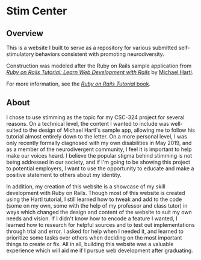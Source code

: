 # Stim Center

## Overview

This is a website I built to serve as a repository for various submitted self-stimulatory behaviors
consistent with promoting neurodiversity.

Construction was modeled after the Ruby on Rails sample application from
[*Ruby on Rails Tutorial:
Learn Web Development with Rails*](https://www.railstutorial.org/)
by [Michael Hartl](http://www.michaelhartl.com/).

For more information, see the
[*Ruby on Rails Tutorial* book](https://www.railstutorial.org/book).

## About
I chose to use stimming as the topic for my CSC-324 project for several reasons. On a technical level, the content I wanted to include was well-suited to the design of Michael Hartl's sample app, allowing me to follow his tutorial almost entirely down to the letter. On a more personal level, I was only recently formally diagnosed with my own disabilities in May 2019, and as a member of the neurodivergent community, I feel it is important to help make our voices heard. I believe the popular stigma behind stimming is not being addressed in our  society, and if I'm going to be showing this project to potential employers, I want to use the opportunity to educate and make a positive statement to others about my identity.

In addition, my creation of this website is a showcase of my skill development with Ruby on Rails. Though most of this website is created using the Hartl tutorial, I still learned how to tweak and add to the code (some on my own, some with the help of my professor and class tutor) in ways which changed the design and content of the website to suit my own needs and vision. If I didn't know how to encode a feature I wanted, I learned how to research for helpful sources and to test out implementations through trial and error. I asked for help when I needed it, and learned to prioritize some tasks over others when deciding on the most important things to create or fix. All in all, building this website was a valuable experience which will aid me if I pursue web development after graduating.

